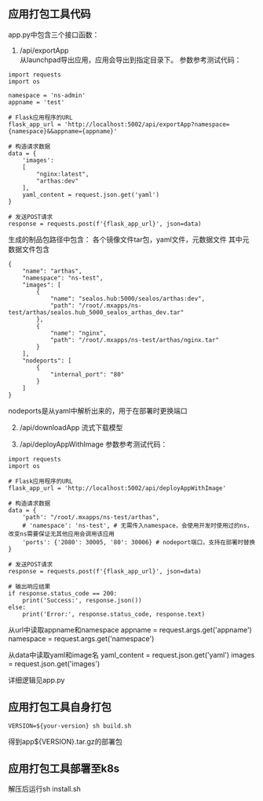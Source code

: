 ## 应用打包工具代码


app.py中包含三个接口函数：  
1. /api/exportApp  
从launchpad导出应用，应用会导出到指定目录下。
参数参考测试代码：

```
import requests
import os

namespace = 'ns-admin'
appname = 'test'

# Flask应用程序的URL
flask_app_url = 'http://localhost:5002/api/exportApp?namespace={namespace}&&appname={appname}'

# 构造请求数据
data = {
    'images':
    [
        "nginx:latest",
        "arthas:dev"
    ],
    yaml_content = request.json.get('yaml')
}

# 发送POST请求
response = requests.post(f'{flask_app_url}', json=data)
```

生成的制品包路径中包含：
各个镜像文件tar包，yaml文件，元数据文件
其中元数据文件包含
```
{
    "name": "arthas", 
    "namespace": "ns-test", 
    "images": [
        {
            "name": "sealos.hub:5000/sealos/arthas:dev", 
            "path": "/root/.mxapps/ns-test/arthas/sealos.hub_5000_sealos_arthas_dev.tar"
        }, 
        {
            "name": "nginx", 
            "path": "/root/.mxapps/ns-test/arthas/nginx.tar"
        }
    ], 
    "nodeports": [
        {
            "internal_port": "80"
        }
    ]
}
```
nodeports是从yaml中解析出来的，用于在部署时更换端口

2. /api/downloadApp
流式下载模型

3. /api/deployAppWithImage
参数参考测试代码：

```
import requests
import os

# Flask应用程序的URL
flask_app_url = 'http://localhost:5002/api/deployAppWithImage'

# 构造请求数据
data = {
    'path': "/root/.mxapps/ns-test/arthas",
    # 'namespace': 'ns-test', # 无需传入namespace，会使用开发时使用过的ns，改变ns需要保证无其他应用会调用该应用
    'ports': {'2080': 30005, '80': 30006} # nodeport端口，支持在部署时替换
}

# 发送POST请求
response = requests.post(f'{flask_app_url}', json=data)

# 输出响应结果
if response.status_code == 200:
    print('Success:', response.json())
else:
    print('Error:', response.status_code, response.text)

```

从url中读取appname和namespace
appname = request.args.get('appname')
namespace = request.args.get('namespace')

从data中读取yaml和image名
yaml_content = request.json.get('yaml')
images = request.json.get('images')

详细逻辑见app.py

## 应用打包工具自身打包
```
VERSION=${your-version} sh build.sh
```
得到app${VERSION}.tar.gz的部署包

## 应用打包工具部署至k8s
解压后运行sh install.sh
